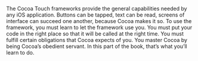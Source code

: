 The Cocoa Touch frameworks provide the general capabilities needed by any iOS
application. Buttons can be tapped, text can be read, screens of interface can succeed
one another, because Cocoa makes it so. To use the framework, you must learn to let
the framework use you. You must put your code in the right place so that it will be
called at the right time. You must fulfill certain obligations that Cocoa expects of you.
You master Cocoa by being Cocoa’s obedient servant. In this part of the book, that’s
what you’ll learn to do.

